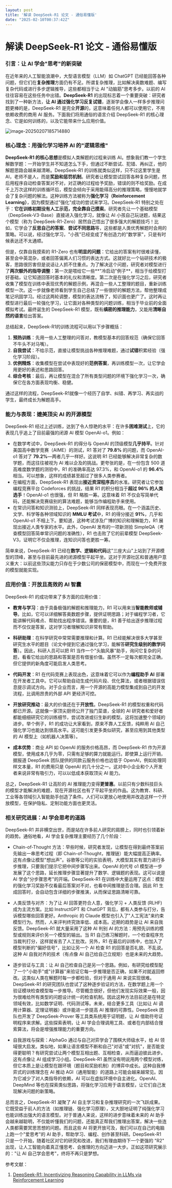 ```yaml
---
layout: post
title: '解读 DeepSeek-R1 论文 - 通俗易懂版'
date: "2025-02-10T00:37:42Z"
---
```

解读 DeepSeek-R1 论文 - 通俗易懂版
=========================

### 引言：让 AI 学会"思考"的新突破

在近年来的人工智能浪潮中，大型语言模型（LLM）如 ChatGPT 已经能回答各种问题，但它们在**复杂推理**方面仍有不足。所谓复杂推理，比如解决奥数难题、编写复杂代码或进行多步逻辑推导，这些都相当于让 AI "动脑筋"思考多步。以前的 AI 往往容易在这些任务中出错。**DeepSeek-R1** 的出现标志着一个重要突破：研究者找到了一种新方法，**让 AI 通过强化学习反复试错**，逐渐学会像人一样多步推理问题更棒的是，DeepSeek-R1 是完全**开源**的，这意味着任何人都可以使用它，不用依赖收费的商用 AI 服务。下面我们将用通俗的语言介绍 DeepSeek-R1 的核心理念、它是如何训练的，以及它能带来什么应用价值。

![image-20250207185714880](https://s2.loli.net/2025/02/07/wBCdGjflKEuXcbL.png)

### 核心理念：用强化学习培养 AI 的"逻辑思维"

**DeepSeek-R1 的核心思想**是模拟人类解题的过程来训练 AI。想象我们教一个学生解数学题：一开始学生并不知道怎么下手，但通过不断尝试、犯错、再纠正，他的解题思路会越来越清晰。DeepSeek-R1 的训练就类似这样，只不过这里学生是 AI，老师不是人，而是**奖励和惩罚机制**。研究者让模型尝试回答各种复杂问题，然后用程序自动检查答案对不对，对正确的过程给予奖励，错误的则不给奖励。在成千上万次这样的训练循环后，模型会倾向于采用能得高分的推理策略，慢慢地就学会了复杂问题的解法。这种训练方法被称为**强化学习（Reinforcement Learning）**，因为模型通过"强化"成功的尝试来学习。DeepSeek-R1 特别之处在于：**它在训练初期没有人工示范，完全靠自己摸索**。研究者先让一个基础模型（DeepSeek-V3-Base）直接进入强化学习，就像让 AI 小孩自己玩谜题，结果这个模型（称为 DeepSeek-R1-Zero）居然自己悟出了很多强大的解题技巧！比如，它学会了**反思自己的答案**、**尝试不同思路**等，这些都是人类优秀解题时会用的策略。可以说，经过强化学习，"小孩"已经变成了有创造力的"数学家"，只是有时候表达还不太通顺。

但是，仅靠自我摸索的 R1-Zero 也有**明显的问题**：它给出的答案有时很难读懂，甚至会中英混杂，或者回答偏离人们习惯的表达方式。这就好比一个钻研技术的极客，思路很厉害但是说话让人抓不住重点。为了解决这个问题，研究者对模型进行了**两次额外的指导调整**：第一次是喂给它一些**"冷启动"例子**，相当于给模型打好基础，让它知道回答时基本的礼仪和清晰度。第二次是在强化学习之后，研究者收集了模型在训练中表现优秀的解题示例，再混合一些人工整理的题目，重新训练模型一次。这一步就像老师看到学生自己总结了一些很好的解题方法，帮他整理成笔记巩固学习。经过这两轮调整，模型的表达流畅了，知识面也更广了。这时再让模型进行最后一轮强化学习，让它面对各种类型的问题训练，相当于毕业前的全面模拟考试。最终诞生的 DeepSeek-R1 模型，既有**缜密的推理能力**，又能用**清晰自然的语言**给出答案。

总结起来，DeepSeek-R1的训练流程可以用以下步骤概括：

1.  **预热训练**：先用一些人工整理的问答对，教模型基本的回答规范（确保它回答不牛头不对马嘴）。
2.  **自我尝试**：不给示范，直接让模型挑战各种推理难题，通过**试错**积累经验（强化学习阶段）。
3.  **优例精炼**：收集模型在尝试中表现好的**范例答案**，再训练模型一次，让它学会用更好的表述和思路回答。
4.  **综合考核**：最后，再让模型在混合了所有类型问题的环境下强化学习一次，确保它在各方面表现均衡、稳健。

通过这样的流程，DeepSeek-R1就像一个经历了自学、纠错、再学习、再实战的学生，最终成长为解题高手。

### 能力与表现：媲美顶尖 AI 的开源模型

DeepSeek-R1 经过上述训练，达到了令人惊艳的水平：在许多**困难测试**上，它的表现几乎追上了目前最强的闭源 AI 模型 OpenAI-o1。例如：

*   在数学考试中，DeepSeek-R1 的得分与 OpenAI 的顶级模型**几乎持平**。针对美国高中数学竞赛（AIME）的测试，R1 答对了 **79.8%** 的问题，而 OpenAI-o1 答对了 **79.2%**—两者几乎一样好。这说明 R1 已经能够解决非常复杂的数学题，而这往往被视为 AI 难以企及的挑战。更夸张的是，在一份包含 500 道高难度数学题的测验中，R1 的准确率高达 97.3%，和 OpenAI-o1 的 **96.4%** 相当。可以想象，这样的成绩甚至超过了很多人类参赛者。
*   在编程方面，DeepSeek-R1 表现出**接近资深程序员**的水准。研究者让它参加编程竞赛平台 Codeforces 的挑战，结果 R1 的积分相当于**超过 96% 的人类选手**！OpenAI-o1 也很强，但 R1 略胜一筹。这意味着 R1 不仅会写简单代码，还能解决竞赛级别的算法难题，能够当作编程助手来使用。
*   在常识问答和知识测验上，DeepSeek-R1 同样表现亮眼。在一个涵盖历史、文学、科学等各种领域知识的 **MMLU 考试**中，R1 的得分接近 **91%**，几乎和 OpenAI-o1 不相上下。要知道，这种考试涉及广博的知识和理解能力，R1 展现出接近人类专家的水平。此外，OpenAI 发布的一项新测验 SimpleQA（考查模型回答简单常识问题的准确性），R1 也击败了它的前辈模型 DeepSeek-V3，证明它不仅会推理，连知识问答也更胜一筹。

简单来说，DeepSeek-R1 已经在**数学、逻辑和代码**这"三座大山"上站到了开源模型的顶峰，甚至与目前最先进的闭源模型平起平坐。这对于开源社区和普通用户意义重大：以前这些顶尖能力只存在于少数公司的保密模型中，而现在一个免费开放的模型就能实现。

### 应用价值：开放且高效的 AI 智囊

DeepSeek-R1 的成功带来了多方面的应用价值：

*   **教育与学习**：由于具备极强的解题和推理能力，R1 可以用来当**智能教师或辅导**。比如，它可以详细解答奥数题步骤，提供证明思路；对于编程学习者，它能讲解代码难点、帮助找出程序错误。重要的是，R1 善于给出逐步推理过程而不仅仅是答案，这对学习者理解知识非常有帮助。
    
*   **科研助理**：在科学研究中常常需要推理和计算。R1 已经能解决很多大学甚至研究生水平的题目（论文中提到它通过强化学习，能解答**研究生级别的数学问答**）。因此，科研人员可以把 R1 当作一个"头脑风暴"助手，询问它复杂的问题，看看它给出的思路和答案是否有借鉴价值。虽然不一定每次都完全正确，但它提供的新角度可能启发人类思考。
    
*   **代码开发**：R1 在代码竞赛上表现出色，这意味着它可以作为**编程助手 AI** 部署在开发者工具中。它可以帮助自动生成代码片段、优化算法，或者根据错误信息提示调试方向。对于企业而言，用一个开源的高能力模型集成到自己的开发流程，比调用昂贵的外部 API 更经济可控。
    
*   **开放研究推动**：最大的价值还在于**开放性**。DeepSeek-R1 的模型权重和代码都已开源。这就像一家顶尖厨师公开了独门菜谱，全球的 AI 研究者和爱好者都能细细研究它的训练细节，尝试改进或衍生新的模型。这将加速整个领域的进步。举个例子，R1 的成功让大家看到，原来不靠人工反馈，纯粹用 AI 自己强化学习也能达到很高水平。这可能引发更多类似研究，甚至应用到其他类型的 AI 模型上（如机器人决策等）。
    
*   **成本优势**：商业 API 如 OpenAI 的服务价格高昂，而 DeepSeek-R1 作为开源模型，使用成本几乎为零，只需有足够的算力就能运行。即使算上运行开销，据报道 DeepSeek 团队提供的同款云服务价格也远低于 OpenAI，例如处理同样文本量，R1 的费用只是 OpenAI 的几十分之一。这对中小企业和个人开发者来说非常有吸引力，可以以低成本获取顶尖 AI 能力。
    

总之，DeepSeek-R1 让高阶的 AI 推理能力变得**更普惠**。以前只有少数科技巨头的模型才能解决的难题，现在开源社区也有了平起平坐的作品。这为教育、科研、工业等各领域引入智能助手创造了条件。人们可以更放心地使用并改造这样一个开放模型，在保护隐私、定制功能方面也更灵活。

### 相关研究进展：AI 学会思考的道路

DeepSeek-R1 并非横空出世，而是站在许多前人研究的肩膀上，同时也引领着新的趋势。通俗地看，AI 学会复杂推理主要经历了几个阶段：

*   Chain-of-Thought 方法：早些时候，研究者发现，让模型在得到最终答案前先输出一串思考过程（即 Chain-of-Thought，推理链）能大幅提高正确率。这有点像让模型"想出声"。谷歌等公司的实验表明，大模型其实有潜力进行多步推理，只要我们提示它把中间步骤写出来。OpenAI 的代号 o1 模型进一步发展了这个思路，延长推理步骤显著提升了数学、逻辑题的表现。这可以说是 AI 学会"分步骤思考"的开端。DeepSeek-R1 在训练中大量运用了这点：模型的强化学习奖励不仅看最后答案对不对，也看中间推理是否合理。因此 R1 生成回答时，会自动包含详细的步骤推演，从而保证思路清晰可靠。
    
*   人类反馈与对齐：为了让 AI 回答更符合人意，强化学习 + 人类反馈 (RLHF) 成为主流方案。比如 InstructGPT 和 ChatGPT 背后，都有人类参与打分，告诉模型哪些回答更好。Anthropic 的 Claude 模型也引入了"人工宪法"来约束模型行为。然而，人来评判终究效率低、成本高。近期的趋势是让 AI 来自我反馈。DeepSeek-R1 就大量采用了这种 AI 判别 AI 的方法：用预先训练的模型或规则来评价另一个模型的输出。当 R1 自己练习解题时，一个检查程序充当裁判打分，这样就省去了人工批改。另外，R1 在最后的训练中，也加入了模型判断的"偏好信号"，比如让另一个 AI 检查 R1 的回答是否礼貌、不乱说。这种 AI 自我对齐的技术（有点像 AI 自己给自己立规矩）也是未来的大趋势。
    
*   逐步验证与工具：让 AI 自己检查自己是另一个思路。例如，有研究给模型配了一个"小助手"或"计算器"来验证它每一步推理是否正确，如果不对就返回修改。这类似人类在解题时每一步都检验，但对于通用 AI 来说实现很难。DeepSeek-R1 的研究团队也尝试了这种逐步验证的方法，在数学题上用一个验证模块检查模型每一步推导。尽管概念很好，但他们发现实际效果一般，因为很难给所有类型的问题设计统一的检查机制。因此这种方法目前还是在特定领域有效，比如数学证明、代码测试等。未来，结合更多工具（比如让 AI 调用计算器、定理证明器）或许能进一步提高 AI 推理的可靠性。DeepSeek 团队也开发了 DeepSeek-Prover 等工具类系统用于证明题，让 AI 借助符号证明程序来求解。这些探索表明，让 AI 学会合理调用工具、或者在内部结合搜索算法，将会是增强推理能力的重要方向。
    
*   自我游戏与探索：AlphaGo 通过与自己对弈学会了围棋大师级水平，给 AI 领域很大启发。类似地，如果让语言模型不断和自己"对话"或"对抗"，是否能变得更聪明？有研究尝试让两个模型互相出题、互相检查，从而逼迫彼此进步。这有点像让 AI 组成学习小组。DeepSeek-R1 虽然没有明说用两个模型对练，但它本质上是让模型在跟环境（题目和奖励机制）的博弈中成长。这种自我博弈式的训练理念在 AI 推动 AGI（通用智能）的道路上可能会越来越常见。因为它减少了对人类指导的依赖，AI 可以在虚拟环境中自主进化。OpenAI、DeepMind 等也在探索类似思路，将强化学习应用于语言模型，让它们自己发现解决问题的新策略。
    

总而言之，DeepSeek-R1 凝聚了 AI 自主学习和复杂推理研究的一次飞跃成果。它既受益于前人的方法（如推理链、强化学习原理），又大胆地证明了纯强化学习也能训练出强大的语言模型。对于普通人来说，这样的进步意味着未来的 AI 助手会越来越聪明，不仅能听懂我们的问题，还能真正帮我们推理出答案，解决一些连人类都需要冥思苦想的问题。而且这些 AI 将更开放可及，我们可以在自己的电脑上跑一个"爱思考"的 AI 助手，帮助学习、编程、创作甚至科研。DeepSeek-R1 只是一个开始，随着社区对它的研究和改进，我们有理由期待下一个更强的 "R2" 出现，让人工智能向着真正懂思考、会推理的方向迈进一大步。正如这项研究展示的："让 AI 自己学会思考"，终将不再只是梦想。

参考文献：

1.  [DeepSeek-R1: Incentivizing Reasoning Capability in LLMs via Reinforcement Learning](https://ar5iv.org/html/2501.12948v1#:~:text=%3E%20Abstract%253AWe%20introduce%20our%20first,1217%20on%20reasoning)